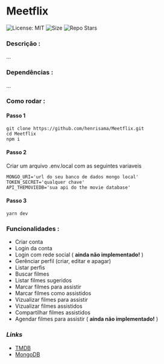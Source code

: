# Meetflix
![License: MIT](https://img.shields.io/github/license/henrisama/Meetflix?color=green&label=License)
![Size](https://img.shields.io/github/repo-size/henrisama/Meetflix?label=Size)
![Repo Stars](https://img.shields.io/github/stars/henrisama/Meetflix?style=social)

### **Descrição** :
...
### **Dependências** :
...

### **Como rodar** :
#### Passo 1
```
git clone https://github.com/henrisama/Meetflix.git
cd Meetflix
npm i
```
#### Passo 2
Criar um arquivo .env.local com as seguintes variaveis
```
MONGO_URI='url do seu banco de dados mongo local'
TOKEN_SECRET='qualquer chave'
API_THEMOVIEDB='sua api do the movie database'
```

#### Passo 3
```
yarn dev
```

### **Funcionalidades** :
- Criar conta
- Login da conta
- Login com rede social ( **ainda não implementado!** )
- Gerênciar perfil (criar, editar e apagar)
- Listar perfis
- Buscar filmes
- Listar filmes sugeridos
- Marcar filmes para assistir
- Marcar filmes como assistidos
- Vizualizar filmes para assistir
- Vizualizar filmes assistidos
- Compartilhar filmes assistidos
- Agendar filmes para assistir ( **ainda não implementado!** )


### *Links*
  - [TMDB](https://developers.themoviedb.org/3)
  - [MongoDB](https://www.mongodb.com/pt-br)